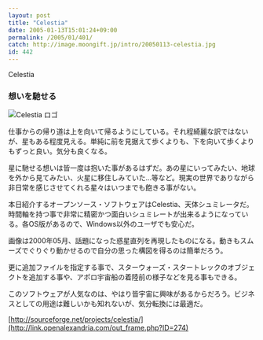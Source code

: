 ```yaml
---
layout: post
title: "Celestia"
date: 2005-01-13T15:01:24+09:00
permalink: /2005/01/401/
catch: http://image.moongift.jp/intro/20050113-celestia.jpg
id: 442
---
```

Celestia  
<!--more-->

### 想いを馳せる
  

![Celestia ロゴ](http://image.moongift.jp/intro/20050113-celestia.jpg "Celestia ロゴ")

  

仕事からの帰り道は上を向いて帰るようにしている。それ程綺麗な訳ではないが、星もある程度見える。単純に前を見据えて歩くよりも、下を向いて歩くよりもずっと良い。気分も良くなる。

  

星に馳せる想いは皆一度は抱いた事があるはずだ。あの星にいってみたい、地球を外から見てみたい、火星に移住しみていた…等など。現実の世界でありながら非日常を感じさせてくれる星々はいつまでも飽きる事がない。

  

本日紹介するオープンソース・ソフトウェアはCelestia、天体シュミレータだ。時間軸を持つ事で非常に精密かつ面白いシュミレートが出来るようになっている。各OS版があるので、Windows以外のユーザでも安心だ。

  

画像は2000年05月、話題になった惑星直列を再現したものになる。動きもスムーズでぐりぐり動かせるので自分の思った構図を得るのは簡単だろう。

  

更に追加ファイルを指定する事で、スターウォーズ・スタートレックのオブジェクトを追加する事や、アポロ宇宙船の着陸前の様子などを見る事もできる。

  

このソフトウェアが人気なのは、やはり皆宇宙に興味があるからだろう。ビジネスとしての用途は難しいかも知れないが、気分転換には最適だ。

  

[http://sourceforge.net/projects/celestia/](http://link.openalexandria.com/out_frame.php?ID=274)

